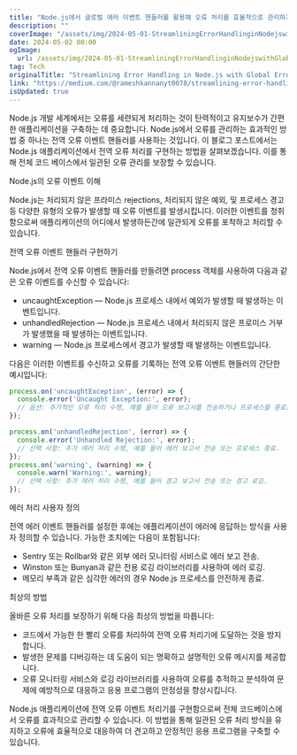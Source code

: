```yaml
---
title: "Node.js에서 글로벌 에러 이벤트 핸들러를 활용해 오류 처리를 효율적으로 관리하기"
description: ""
coverImage: "/assets/img/2024-05-01-StreamliningErrorHandlinginNodejswithGlobalErrorEventHandlers_0.png"
date: 2024-05-02 00:00
ogImage: 
  url: /assets/img/2024-05-01-StreamliningErrorHandlinginNodejswithGlobalErrorEventHandlers_0.png
tag: Tech
originalTitle: "Streamlining Error Handling in Node.js with Global Error Event Handlers"
link: "https://medium.com/@rameshkannanyt0078/streamlining-error-handling-in-node-js-with-global-error-event-handlers-4080ab33936b"
isUpdated: true
---
```





Node.js 개발 세계에서는 오류를 세련되게 처리하는 것이 탄력적이고 유지보수가 간편한 애플리케이션을 구축하는 데 중요합니다. Node.js에서 오류를 관리하는 효과적인 방법 중 하나는 전역 오류 이벤트 핸들러를 사용하는 것입니다. 이 블로그 포스트에서는 Node.js 애플리케이션에서 전역 오류 처리를 구현하는 방법을 살펴보겠습니다. 이를 통해 전체 코드 베이스에서 일관된 오류 관리를 보장할 수 있습니다.

Node.js의 오류 이벤트 이해

Node.js는 처리되지 않은 프라미스 rejections, 처리되지 않은 예외, 및 프로세스 경고 등 다양한 유형의 오류가 발생할 때 오류 이벤트를 발생시킵니다. 이러한 이벤트를 청취함으로써 애플리케이션의 어디에서 발생하든간에 일관되게 오류를 포착하고 처리할 수 있습니다.

전역 오류 이벤트 핸들러 구현하기

<div class="content-ad"></div>

Node.js에서 전역 오류 이벤트 핸들러를 만들려면 process 객체를 사용하여 다음과 같은 오류 이벤트를 수신할 수 있습니다:

- uncaughtException — Node.js 프로세스 내에서 예외가 발생할 때 발생하는 이벤트입니다.
- unhandledRejection — Node.js 프로세스 내에서 처리되지 않은 프로미스 거부가 발생했을 때 발생하는 이벤트입니다.
- warning — Node.js 프로세스에서 경고가 발생할 때 발생하는 이벤트입니다.

다음은 이러한 이벤트를 수신하고 오류를 기록하는 전역 오류 이벤트 핸들러의 간단한 예시입니다:

```js
process.on('uncaughtException', (error) => {
  console.error('Uncaught Exception:', error);
  // 옵션: 추가적인 오류 처리 수행, 예를 들어 오류 보고서를 전송하거나 프로세스를 종료합니다.
});
```

<div class="content-ad"></div>

```js
process.on('unhandledRejection', (error) => {
  console.error('Unhandled Rejection:', error);
  // 선택 사항: 추가 에러 처리 수행, 예를 들어 에러 보고서 전송 또는 프로세스 종료.
});
process.on('warning', (warning) => {
  console.warn('Warning:', warning);
  // 선택 사항: 추가 에러 처리 수행, 예를 들어 경고 보고서 전송 또는 경고 로깅.
});
```

에러 처리 사용자 정의

전역 에러 이벤트 핸들러를 설정한 후에는 애플리케이션이 에러에 응답하는 방식을 사용자 정의할 수 있습니다. 가능한 조치에는 다음이 포함됩니다:

- Sentry 또는 Rollbar와 같은 외부 에러 모니터링 서비스로 에러 보고 전송.
- Winston 또는 Bunyan과 같은 전용 로깅 라이브러리를 사용하여 에러 로깅.
- 메모리 부족과 같은 심각한 에러의 경우 Node.js 프로세스를 안전하게 종료.

<div class="content-ad"></div>

최상의 방법

올바른 오류 처리를 보장하기 위해 다음 최상의 방법을 따릅니다:

- 코드에서 가능한 한 빨리 오류를 처리하여 전역 오류 처리기에 도달하는 것을 방지합니다.
- 발생한 문제를 디버깅하는 데 도움이 되는 명확하고 설명적인 오류 메시지를 제공합니다.
- 오류 모니터링 서비스와 로깅 라이브러리를 사용하여 오류를 추적하고 분석하여 문제에 예방적으로 대응하고 응용 프로그램의 안정성을 향상시킵니다.

Node.js 애플리케이션에 전역 오류 이벤트 처리기를 구현함으로써 전체 코드베이스에서 오류를 효과적으로 관리할 수 있습니다. 이 방법을 통해 일관된 오류 처리 방식을 유지하고 오류에 효율적으로 대응하여 더 견고하고 안정적인 응용 프로그램을 구축할 수 있습니다.